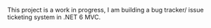This project is a work in progress, I am building a bug tracker/ issue ticketing system in .NET 6 MVC.
